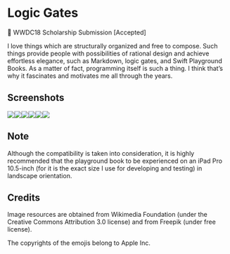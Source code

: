 # Logic Gates

 WWDC18 Scholarship Submission [Accepted] 

I love things which are structurally organized and free to compose. Such things provide people with possibilities of rational design and achieve effortless elegance, such as Markdown, logic gates, and Swift Playground Books. As a matter of fact, programming itself is such a thing. I think that’s why it fascinates and motivates me all through the years.

## Screenshots

![](http://p3b1oqmkp.bkt.clouddn.com/fd27fe02e8f109bbd2fa74aa57fbf7b4.jpg)![](http://p3b1oqmkp.bkt.clouddn.com/e9347848d7445a4db17d4f1f7fdbf5bf.jpg)![](http://p3b1oqmkp.bkt.clouddn.com/2fe3d07efb7473d39ad5fe1958b38e45.jpg)![](http://p3b1oqmkp.bkt.clouddn.com/692457f9f3cce682d56c871ffc4a16a8.jpg)![](http://p3b1oqmkp.bkt.clouddn.com/9636874c5821e739fe476276bc584c1a.jpg)![](http://p3b1oqmkp.bkt.clouddn.com/cfd34789ee12702a84dffda92ac4bf9a.jpg)

## **Note**

Although the compatibility is taken into consideration, it is highly recommended that the playground book to be experienced on an iPad Pro 10.5-inch (for it is the exact size I use for developing and testing) in landscape orientation.



## **Credits**

Image resources are obtained from Wikimedia Foundation (under the Creative Commons Attribution 3.0 license) and from Freepik (under free license).

The copyrights of the emojis belong to Apple Inc.